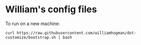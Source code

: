William's config files
=======================

To run on a new machine:

```
curl https://raw.githubusercontent.com/williamhogman/dot-customize/bootstrap.sh | bash
```